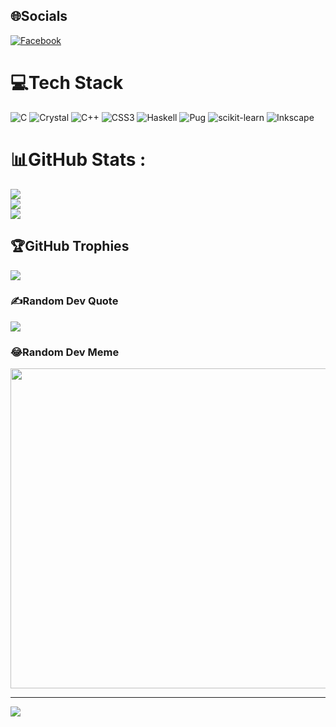 

## 🌐Socials
[![Facebook](https://img.shields.io/badge/Facebook-%231877F2.svg?logo=Facebook&logoColor=white)](https://facebook.com/https://www.facebook.com/profile.php?id=100079932429273) 

# 💻Tech Stack
![C](https://img.shields.io/badge/c-%2300599C.svg?style=plastic&logo=c&logoColor=white) ![Crystal](https://img.shields.io/badge/crystal-%23000000.svg?style=plastic&logo=crystal&logoColor=white) ![C++](https://img.shields.io/badge/c++-%2300599C.svg?style=plastic&logo=c%2B%2B&logoColor=white) ![CSS3](https://img.shields.io/badge/css3-%231572B6.svg?style=plastic&logo=css3&logoColor=white) ![Haskell](https://img.shields.io/badge/Haskell-5e5086?style=plastic&logo=haskell&logoColor=white) ![Pug](https://img.shields.io/badge/Pug-FFF?style=plastic&logo=pug&logoColor=A86454) ![scikit-learn](https://img.shields.io/badge/scikit--learn-%23F7931E.svg?style=plastic&logo=scikit-learn&logoColor=white) ![Inkscape](https://img.shields.io/badge/Inkscape-e0e0e0?style=plastic&logo=inkscape&logoColor=080A13)
# 📊GitHub Stats :
![](https://github-readme-stats.vercel.app/api?username=CrissNguyenKhanh&theme=radical&hide_border=false&include_all_commits=false&count_private=false)<br/>
![](https://github-readme-streak-stats.herokuapp.com/?user=CrissNguyenKhanh&theme=radical&hide_border=false)<br/>
![](https://github-readme-stats.vercel.app/api/top-langs/?username=CrissNguyenKhanh&theme=radical&hide_border=false&include_all_commits=false&count_private=false&layout=compact)

## 🏆GitHub Trophies
![](https://github-trophies.vercel.app/?username=CrissNguyenKhanh&theme=radical&no-frame=false&no-bg=false&margin-w=4)

### ✍️Random Dev Quote
![](https://quotes-github-readme.vercel.app/api?type=horizontal&theme=radical)

### 😂Random Dev Meme
<img src="https://random-memer.herokuapp.com/" width="512px"/>

---
[![](https://visitcount.itsvg.in/api?id=CrissNguyenKhanh&icon=0&color=0)](https://visitcount.itsvg.in)
